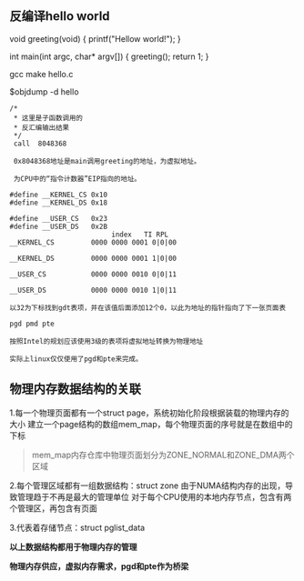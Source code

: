 ## 反编译hello world

void greeting(void)
{
	printf("Hellow world!");
}

int main(int argc, char* argv[])
{
	greeting();
	return 1;
}

gcc make hello.c

$objdump -d hello 

	/*
	 * 这里是子函数调用的
	 * 反汇编输出结果
	 */
	 call  8048368
	 
	 0x8048368地址是main调用greeting的地址，为虚拟地址。
	 
	 为CPU中的“指令计数器”EIP指向的地址。

 	#define __KERNEL_CS	0x10
	#define __KERNEL_DS	0x18

	#define __USER_CS	0x23
	#define __USER_DS	0x2B
					         index   TI RPL	
	__KERNEL_CS			0000 0000 0001 0|0|00

	__KERNEL_DS			0000 0000 0001 1|0|00

	__USER_CS			0000 0000 0010 0|0|11

	__USER_DS			0000 0000 0010 1|0|11

	以32为下标找到gdt表项，并在该值后面添加12个0，以此为地址的指针指向了下一张页面表

	pgd pmd pte 

	按照Intel的规划应该使用3级的表项将虚拟地址转换为物理地址

	实际上linux仅仅使用了pgd和pte来完成。
## 物理内存数据结构的关联
1.每一个物理页面都有一个struct page，系统初始化阶段根据装载的物理内存的大小
建立一个page结构的数组mem_map，每个物理页面的序号就是在数组中的下标

>mem_map内存仓库中物理页面划分为ZONE_NORMAL和ZONE_DMA两个区域

2.每个管理区域都有一组数据结构：struct zone
由于NUMA结构内存的出现，导致管理趋于不再是最大的管理单位
对于每个CPU使用的本地内存节点，包含有两个管理区，再包含有页面

3.代表着存储节点：struct pglist_data


**以上数据结构都用于物理内存的管理**

**物理内存供应，虚拟内存需求，pgd和pte作为桥梁**
